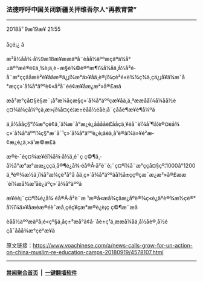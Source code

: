 ### 法德呼吁中国关闭新疆关押维吾尔人“再教育营”
------------------------

<div class="published">
 <span class="date" title="ä¸­å½æ¶é´">
  <time datetime="2018-09-19T21:55:32+08:00">
   2018å¹´9æ19æ¥ 21:55
  </time>
 </span>
</div>
<br/>
<div class="wsw">
 <span class="dateline">
  åçé¡¿ â
 </span>
 <p>
  æ³å½åå¾·å½9æ18æ¥ææäºå¨èåå½äººæçäºä¼å°±äººæé®é¢ä¸¾è¡ä¸è¬æ§è¾©è®ºæ¶ï¼å¼åä¸­å½å³é­å¨æ°ççâåæè²è¥âãæ®ä¿¡ï¼æ°ä»¥åä¸è®¡ï¼çè³é«è¾¾ç¾ä¸çä¿¡å¥ä¼æ¯å°æçç»´å¾å°äººè¢«å³å¨éé¢æ¥åæ¿æ²»å®£æã
 </p>
 <p>
  æå³æ°çå¤§è§æ¨¡å³æ¼åçæ§ç»´å¾å°äººçæ¥åä¸ä¸ªææååï¼å¼åå½éç¤¾ä¼çå¼ºçä¸æ»¡ï¼å¤çè¦æ±èåå½éåè¡å¨çååè¶æ¥è¶å¼ºã
 </p>
 <p>
  ä¸­å½ååç§°ï¼æ°çé¢ä¸´ä¼æ¯å°æ¿è¿åå­ååè£åå­çä¸¥éå¨èï¼å¹¶å¦è®¤èå¾ç»´å¾å°äººï¼ç§°æ¯å¯¹ç»´å¾å°äººè¿è¡âèä¸å¹è®­âï¼ä»¥é²æ­¢æ¿è¿ä¸»ä¹æ©æ£ã
 </p>
 <p>
  æ®è·¯éç¤¾æ¥éï¼å¾·å½ä¸é¨ç ç©¶ä¸­å½å°æ°æ°ææ¿ç­çä¸å®¶é¿å¾·éå®Â·å²è¨è¡¨ç¤ºï¼å¨æ°ççå¤§çº¦1000å°1200ä¸ªè®¾æ½ä¸­ï¼å³æ¼çè³å°å åä¸ç»´å¾å°äººãå½å±çç®çæ¯æ¿æ²»å®£ææ´èï¼æå¾æ¹åè¿äºç»´å¾å°äººã
 </p>
 <p>
  æ¥éè¡¨ç¤ºï¼é¿å¾·éå®Â·å²è¨æ ¹æ®å«æå¾çãæ¿åºè®¾ç«è¿äºè®¾æ½çè®°å½ï¼ä»¥åæèæ®éè¯æå¸çéç¥ç­æ°æ®è¿è¡ç ç©¶æ¨æ­ã
 </p>
 <p>
  èåå½äººæäºå¡é«çº§ä¸åç±³æ­å°â¢å·´åè±ç¹ä¸ææå¼åä¸­å½åè®¸å½éçå¯ååå¾æ°çè°æ¥ã
 </p>
</div>

原文链接：https://www.voachinese.com/a/news-calls-grow-for-un-action-on-china-muslim-re-education-camps-20180919/4578107.html


------------------------
#### [禁闻聚合首页](https://github.com/gfw-breaker/banned-news/blob/master/README.md) &nbsp;|&nbsp;  [一键翻墙软件](https://github.com/gfw-breaker/nogfw/blob/master/README.md)
